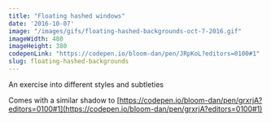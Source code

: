 ```yaml
---
title: "Floating hashed windows"
date: '2016-10-07'
image: "/images/gifs/floating-hashed-backgrounds-oct-7-2016.gif"
imageWidth: 480
imageHeight: 380
codepenLink: "https://codepen.io/bloom-dan/pen/JRpKoL?editors=0100#1"
slug: floating-hashed-backgrounds
---
```


An exercise into different styles and subtleties

Comes with a similar shadow to [https://codepen.io/bloom-dan/pen/grxrjA?editors=0100#1](https://codepen.io/bloom-dan/pen/grxrjA?editors=0100#1)
